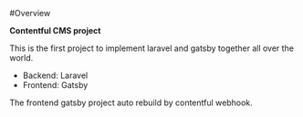 #Overview

**Contentful CMS project**

This is the first project to implement laravel and gatsby together all over the world.

- Backend: Laravel
- Frontend: Gatsby

The frontend gatsby project auto rebuild by contentful webhook.

